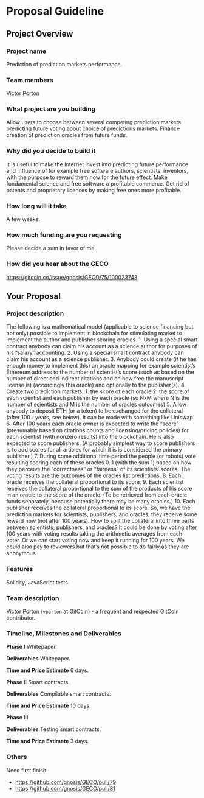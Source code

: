 # Proposal Guideline 

## Project Overview

### Project name
Prediction of prediction markets performance.
### Team members 
Victor Porton
### What project are you building 
Allow users to choose between several competing prediction markets predicting future voting about choice of predictions markets. Finance creation of prediction oracles from future funds.
### Why did you decide to build it 
It is useful to make the Internet invest into predicting future performance and influence of for example free software authors, scientists, inventors, with the purpose to reward them now for the future effect. Make fundamental science and free software a profitable commerce. Get rid of patents and proprietary licenses by making free ones more profitable.
### How long will it take 
A few weeks.
### How much funding are you requesting  
Please decide a sum in favor of me.
### How did you hear about the GECO
https://gitcoin.co/issue/gnosis/GECO/75/100023743

## Your Proposal 
### Project description
The following is a mathematical model (applicable to science financing but not only) possible to implement in blockchain for stimulating market to implement the author and publisher scoring oracles.
    1. Using a special smart contract anybody can claim his account as a science author for purposes of his “salary” accounting.
    2. Using a special smart contract anybody can claim his account as a science publisher.
    3. Anybody could create (if he has enough money to implement this) an oracle mapping for example scientist’s Ethereum address to the number of scientist’s score (such as based on the number of direct and indirect citations and on how free the manuscript license is) (accordingly this oracle) and optionally to the publisher(s).
    4. Create two prediction markets:
        1. the score of each oracle
        2. the score of each scientist and each publisher by each oracle (so NxM where N is the number of scientists and M is the number of oracles outcomes)
    5. Allow anybody to deposit ETH (or a token) to be exchanged for the collateral (after 100+ years, see below). It can be made with something like Uniswap.
    6. After 100 years each oracle owner is expected to write the “score” (presumably based on citations counts and licensing/pricing policies) for each scientist (with nonzero results) into the blockchain. He is also expected to score publishers. (A probably simplest way to score publishers is to add scores for all articles for which it is is considered the primary publisher.)
    7. During some additional time period the people (or robots) vote resulting scoring each of these oracles 0..1 (with the sum 1) based on how they perceive the “correctness” or “fairness” of its scientists’ scores. The voting results are the outcomes of the oracles list predictions.
    8. Each oracle receives the collateral proportional to its score.
    9. Each scientist receives the collateral proportional to the sum of the products of his score in an oracle to the score of the oracle. (To be retrieved from each oracle funds separately, because potentially there may be many oracles.)
    10. Each publisher receives the collateral proportional to its score.
So, we have the prediction markets for scientists, publishers, and oracles, they receive some reward now (not after 100 years).
How to split the collateral into three parts between scientists, publishers, and oracles? It could be done by voting after 100 years with voting results taking the arithmetic averages from each voter. Or we can start voting now and keep it running for 100 years.
We could also pay to reviewers but that’s not possible to do fairly as they are anonymous.
### Features
Solidity, JavaScript tests.
### Team description
Victor Porton (`vporton` at GitCoin) - a frequent and respected GitCoin contributor.
### Timeline, Milestones and Deliverables

**Phase I**
Whitepaper.

**Deliverables**
Whitepaper.

**Time and Price Estimate**
6 days.

**Phase II**
Smart contracts.

**Deliverables**
Compilable smart contracts.

**Time and Price Estimate**
10 days.

**Phase III**

**Deliverables**
Testing smart contracts.

**Time and Price Estimate**
3 days.

### Others	 
Need first finish:
* https://github.com/gnosis/GECO/pull/79
* https://github.com/gnosis/GECO/pull/81